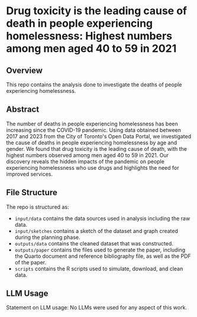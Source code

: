 # Drug toxicity is the leading cause of death in people experiencing homelessness: Highest numbers among men aged 40 to 59 in 2021

## Overview

This repo contains the analysis done to investigate the deaths of people experiencing homelessness.

## Abstract

The number of deaths in people experiencing homelessness has been increasing since the COVID-19 pandemic. Using data obtained between 2017 and 2023 from the City of Toronto's Open Data Portal, we investigated the cause of deaths in people experiencing homelessness by age and gender. We found that drug toxicity is the leading cause of death, with the highest numbers observed among men aged 40 to 59 in 2021. Our discovery reveals the hidden impacts of the pandemic on people experiencing homelessness who use drugs and highlights the need for improved services.

## File Structure

The repo is structured as:

-   `input/data` contains the data sources used in analysis including the raw data.
-   `input/sketches` contains a sketch of the dataset and graph created during the planning phase.
-   `outputs/data` contains the cleaned dataset that was constructed.
-   `outputs/paper` contains the files used to generate the paper, including the Quarto document and reference bibliography file, as well as the PDF of the paper. 
-   `scripts` contains the R scripts used to simulate, download, and clean data.

## LLM Usage
Statement on LLM usage: No LLMs were used for any aspect of this work.